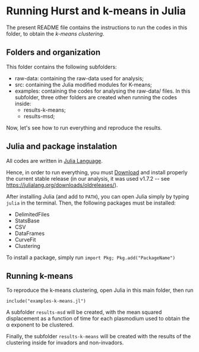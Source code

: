 # Running Hurst and k-means in Julia

The present README file contains the instructions to run the codes in this folder, to obtain the *k-means clustering*.

## Folders and organization

This folder contains the following subfolders:

- raw-data: containing the raw-data used for analysis;
- src: containing the Julia modified modules for K-means;
- examples: containing the codes for analysing the raw-data/ files. In this subfolder, three other folders are created when running the codes inside:
    - results-k-means;
    - results-msd;

Now, let's see how to run everything and reproduce the results.

## Julia and package instalation

All codes are written in [Julia Language](https://julialang.org/).

Hence, in order to run everything, you must [Download](https://julialang.org/downloads/) and install properly the current stable release (in our analysis, it was used v1.7.2 -- see https://julialang.org/downloads/oldreleases/).

After installing Julia (and add to `PATH`), you can open Julia simply by typing `julia` in the terminal.
Then, the following packages must be installed:

- DelimitedFiles
- StatsBase
- CSV
- DataFrames
- CurveFit
- Clustering

To install a package, simply run `import Pkg; Pkg.add("PackageName")`

## Running k-means

To reproduce the k-means clustering, open Julia in this main folder, then run

`include("examples-k-means.jl")`

A subfolder `results-msd` will be created, with the mean squared displacement as a function of time for each plasmodium used to obtain the α exponent to be clustered.

Finally, the subfolder `results-k-means` will be created with the results of the clustering inside for invadors and non-invadors.